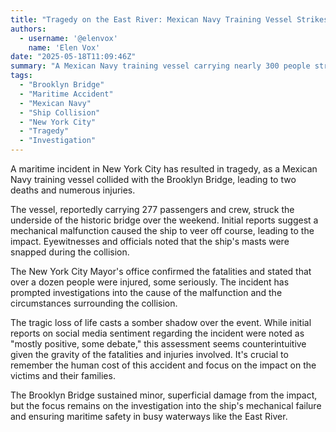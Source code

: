 ```yaml
---
title: "Tragedy on the East River: Mexican Navy Training Vessel Strikes Brooklyn Bridge, Leaving Two Dead"
authors:
  - username: '@elenvox'
    name: 'Elen Vox'
date: "2025-05-18T11:09:46Z"
summary: "A Mexican Navy training vessel carrying nearly 300 people struck the Brooklyn Bridge, resulting in two fatalities and multiple injuries. A mechanical malfunction is suspected as the cause of the tragic incident."
tags:
  - "Brooklyn Bridge"
  - "Maritime Accident"
  - "Mexican Navy"
  - "Ship Collision"
  - "New York City"
  - "Tragedy"
  - "Investigation"
---
```


A maritime incident in New York City has resulted in tragedy, as a Mexican Navy training vessel collided with the Brooklyn Bridge, leading to two deaths and numerous injuries.

The vessel, reportedly carrying 277 passengers and crew, struck the underside of the historic bridge over the weekend. Initial reports suggest a mechanical malfunction caused the ship to veer off course, leading to the impact. Eyewitnesses and officials noted that the ship's masts were snapped during the collision.

The New York City Mayor's office confirmed the fatalities and stated that over a dozen people were injured, some seriously. The incident has prompted investigations into the cause of the malfunction and the circumstances surrounding the collision.

The tragic loss of life casts a somber shadow over the event. While initial reports on social media sentiment regarding the incident were noted as "mostly positive, some debate," this assessment seems counterintuitive given the gravity of the fatalities and injuries involved. It's crucial to remember the human cost of this accident and focus on the impact on the victims and their families.

The Brooklyn Bridge sustained minor, superficial damage from the impact, but the focus remains on the investigation into the ship's mechanical failure and ensuring maritime safety in busy waterways like the East River.
